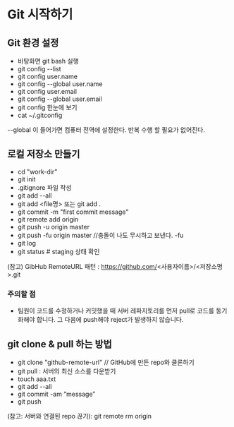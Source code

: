 # Git 시작하기

## Git 환경 설정

- 바탕화면 git bash 실행
- git config --list
- git config user.name
- git config --global user.name <github-name>
- git config user.email
- git config --global user.email <email>
- git config 한눈에 보기
- cat ~/.gitconfig

--global 이 들어가면 컴퓨터 전역에 설정한다. 반복 수행 할 필요가 없어진다.

## 로컬 저장소 만들기

- cd "work-dir"
- git init
- .gitignore 파일 작성
- git add --all
- git add <file명> 또는 git add .
- git commit -m "first commit message"
- git remote add origin <git-remote-url>
- git push -u origin master
- git push -fu origin master //충돌이 나도 무시하고 보낸다. -fu
- git log
- git status # staging 상태 확인

(참고) GibHub RemoteURL 패턴 : https://github.com/<사용자이름>/<저장소명>.git

### 주의할 점

- 팀원이 코드를 수정하거나 커밋했을 때 서버 레파지토리를 먼저 pull로 코드를 동기화해야 합니다. 그 다음에 push해야 reject가 발생하지 않습니다.

## git clone & pull 하는 방법

- git clone "github-remote-url" // GitHub에 만든 repo와 클론하기
- git pull : 서버의 최신 소스를 다운받기
- touch aaa.txt
- git add --all
- git commit -am “message”
- git push

(참고: 서버와 연결된 repo 끊기): git remote rm origin
